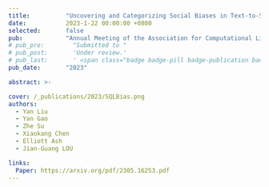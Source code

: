 ```yaml
---
title:          "Uncovering and Categorizing Social Biases in Text-to-SQL"
date:           2023-1-22 00:00:00 +0800
selected:       false
pub:            "Annual Meeting of the Association for Computational Linguistics (ACL)"
# pub_pre:        "Submitted to "
# pub_post:       'Under review.'
# pub_last:       ' <span class="badge badge-pill badge-publication badge-success">Oral</span>'
pub_date:       "2023"

abstract: >-

cover: /_publications/2023/SQLBias.png
authors:
  - Yan Liu
  - Yan Gao
  - Zhe Su
  - Xiaokang Chen
  - Elliott Ash
  - Jian-Guang LOU

links:
  Paper: https://arxiv.org/pdf/2305.16253.pdf
---
```


